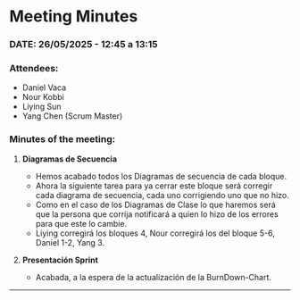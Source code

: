 # Meeting Minutes  

### DATE: 26/05/2025 - 12:45 a 13:15

### Attendees:  
- Daniel Vaca   
- Nour Kobbi  
- Liying Sun  
- Yang Chen  (Scrum Master)


### Minutes of the meeting:  
1. **Diagramas de Secuencia**
   - Hemos acabado todos los Diagramas de secuencia de cada bloque.
   - Ahora la siguiente tarea para ya cerrar este bloque será corregir cada diagrama de secuencia, cada uno corrigiendo uno que no hizo.
   - Como en el caso de los Diagramas de Clase lo que haremos será que la persona que corrija notificará a quien lo hizo de los errores para que este lo cambie.
   - Liying corregirá los bloques 4, Nour corregirá los del bloque 5-6, Daniel 1-2, Yang 3.

2. **Presentación Sprint**
   - Acabada, a la espera de la actualización de la BurnDown-Chart.
---
